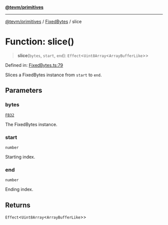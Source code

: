 [**@tevm/primitives**](../../../README.md)

***

[@tevm/primitives](../../../globals.md) / [FixedBytes](../README.md) / slice

# Function: slice()

> **slice**(`bytes`, `start`, `end`): `Effect`\<`Uint8Array`\<`ArrayBufferLike`\>\>

Defined in: [FixedBytes.ts:79](https://github.com/evmts/tevm-monorepo/blob/main/packages/primitives/src/FixedBytes.ts#L79)

Slices a FixedBytes instance from `start` to `end`.

## Parameters

### bytes

[`FB32`](../type-aliases/FB32.md)

The FixedBytes instance.

### start

`number`

Starting index.

### end

`number`

Ending index.

## Returns

`Effect`\<`Uint8Array`\<`ArrayBufferLike`\>\>
